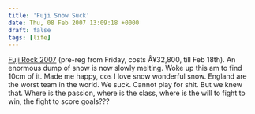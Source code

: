 ```yaml
---
title: 'Fuji Snow Suck'
date: Thu, 08 Feb 2007 13:09:18 +0000
draft: false
tags: [life]
---
```


[Fuji Rock 2007](http://www.smash-uk.com/frf07/) (pre-reg from Friday, costs Â¥32,800, till Feb 18th). An enormous dump of snow is now slowly melting. Woke up this am to find 10cm of it. Made me happy, cos I love snow wonderful snow. England are the worst team in the world. We suck. Cannot play for shit. But we knew that. Where is the passion, where is the class, where is the will to fight to win, the fight to score goals???